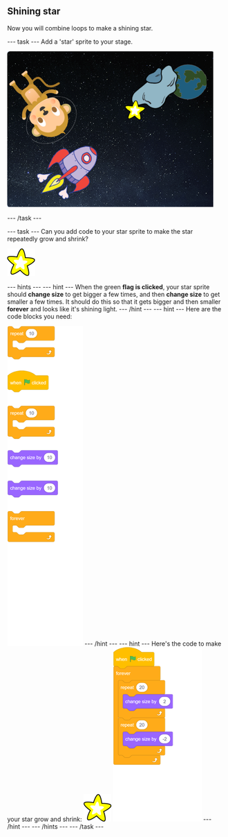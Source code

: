 ## Shining star

Now you will combine loops to make a shining star.

--- task ---
Add a 'star' sprite to your stage.

![Adding a star sprite](images/space-star-sprite.png)

--- /task ---

--- task ---
Can you add code to your star sprite to make the star repeatedly grow and shrink?

![Testing a shining star](images/sprite-star.png)

--- hints ---
--- hint ---
When the green __flag is clicked__, your star sprite should __change size__ to get bigger a few times, and then __change size__ to get smaller a few times. It should do this so that it gets bigger and then smaller __forever__ and looks like it's shining light.
--- /hint ---
--- hint ---
Here are the code blocks you need:

![blocks_1545292620_932417](images/blocks_1545292620_932417.png)
--- /hint ---
--- hint ---
Here's the code to make your star grow and shrink:
![Star sprite](images/sprite-star.png)
![blocks_1545292622_0366294](images/blocks_1545292622_0366294.png)
--- /hint ---
--- /hints ---
--- /task ---
